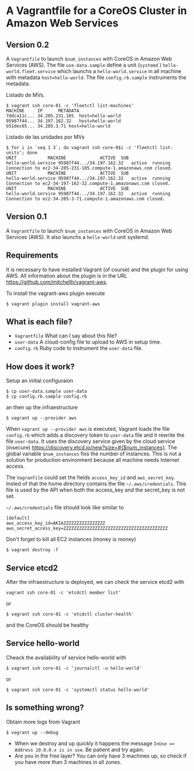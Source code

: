 # A Vagrantfile for a CoreOS Cluster in Amazon Web Services

## Version 0.2
A ```Vagrantfile``` to launch ```$num_instances``` with CoreOS in Amazon Web
Services (AWS). The file ```use-data.sample``` define a unit (```systemd``` ) ```hello-world.fleet.service``` which launchs a ```hello-world.service``` in all
machine with metadata ```host=hello-world```. The file ```config.rb.sample```
instruments the metadata.

Listado de MVs.

```
$ vagrant ssh core-01 -c 'fleetctl list-machines'
MACHINE		IP		METADATA
7ddca11c...	34.205.231.105	host=hello-world
95987f44...	34.197.162.32	host=hello-world
b51dec65...	34.205.3.71	host=hello-world
```
Listado de las unidades por MVs
```
$ for i in `seq 1 3`; do vagrant ssh core-0$i -c 'fleetctl list-units'; done
UNIT			MACHINE				ACTIVE	SUB
hello-world.service	95987f44.../34.197.162.32	active	running
Connection to ec2-34-205-231-105.compute-1.amazonaws.com closed.
UNIT			MACHINE				ACTIVE	SUB
hello-world.service	95987f44.../34.197.162.32	active	running
Connection to ec2-34-197-162-32.compute-1.amazonaws.com closed.
UNIT			MACHINE				ACTIVE	SUB
hello-world.service	95987f44.../34.197.162.32	active	running
Connection to ec2-34-205-3-71.compute-1.amazonaws.com closed.

```

## Version 0.1
A ```Vagrantfile``` to launch ```$num_instances``` with CoreOS in Amazon Web
Services (AWS). It also launchs a ```hello-world``` unit systemd.


## Requirements

It is necessary to have installed Vagrant (of course) and the plugin for using
AWS. All information about the plugin is in the URL https://github.com/mitchellh/vagrant-aws.

To install the vagrant-aws plugin execute
```
$ vagrant plugin install vagrant-aws
```

## What is each file?

* ```Vagrantfile``` What can I say about this file?
* ```user-data``` A cloud-config file to upload to AWS in setup time.
* ```config.rb``` Ruby code to instrument the ```user-data``` file.


## How does it work?
Setup an initial configuraion
```
$ cp user-data.sample user-data
$ cp config.rb.sample config.rb
```
an then up the infraestructure
```
$ vagrant up --provider aws
```

When ```vagrant up --provider aws``` is executed, Vagrant loads the file
```config.rb``` which adds a discovery token to ```user-data``` file and it
rewrite the file ```user-data```.
It uses the discovery service given by the cloud service (insecure) https://discovery.etcd.io/new?size=#{$num_instances}.
The global variable ```$num_instances``` fixs the number of instances.
This is not a solution for production environment because all machine needs Internet access.

The ```Vagranfile``` could set the fields  ```access_key_id``` and ```aws_secret_key```.
Insted of that the home directory contains the file ```~/.aws/credentials```.
This file is used by the API when both the access_key and the secret_key is not set.

```~/.aws/credentials``` file should look like similar to
```
[default]
aws_access_key_id=AKIAZZZZZZZZZZZZZZZZ
aws_secret_access_key=ZZZZZZZZZZZZZZZZZZZZZZZZZZZZZZZZZZZZZZZZ
```

Don't forget to kill all EC2 instances (money is money)
```
$ vagrant destroy -f
```

## Service etcd2
After the infraestructure is deployed, we can check the service etcd2 with
```
vagrant ssh core-01 -c 'etcdctl member list'
```
or
```
$ vagrant ssh core-01 -c 'etcdctl cluster-health'
```
and the CoreOS should be healthy

## Service hello-world
Cheack the availability of service hello-world with
```
$ vagrant ssh core-01 -c 'journalctl -u hello-world'
```
or
```
$ vagrant ssh core-01 -c 'systemctl status hello-world'
```

## Is something wrong?
Obtain more logs from Vagrant

```
$ vagrant up --debug
```

* When we destroy and up quickly it happens the message
```InUse => Address 10.0.0.x is in use```. Be patient and try again.
* Are you in the free layer? You can only have 3 machines up, so check if you
have more than 3 machines in all zones.

